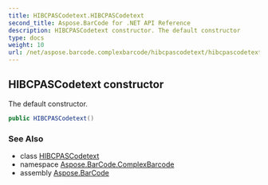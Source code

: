 ```yaml
---
title: HIBCPASCodetext.HIBCPASCodetext
second_title: Aspose.BarCode for .NET API Reference
description: HIBCPASCodetext constructor. The default constructor
type: docs
weight: 10
url: /net/aspose.barcode.complexbarcode/hibcpascodetext/hibcpascodetext/
---
```

## HIBCPASCodetext constructor

The default constructor.

```csharp
public HIBCPASCodetext()
```

### See Also

* class [HIBCPASCodetext](../)
* namespace [Aspose.BarCode.ComplexBarcode](../../../aspose.barcode.complexbarcode/)
* assembly [Aspose.BarCode](../../../)


